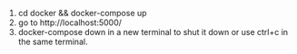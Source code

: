 1. cd docker && docker-compose up
2. go to http://localhost:5000/
3. docker-compose down in a new terminal to shut it down or use ctrl+c in the same terminal.